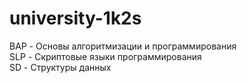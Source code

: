 # university-1k2s
BAP - Основы алгоритмизации и программирования   
SLP - Скриптовые языки программирования   
SD - Структуры данных   
